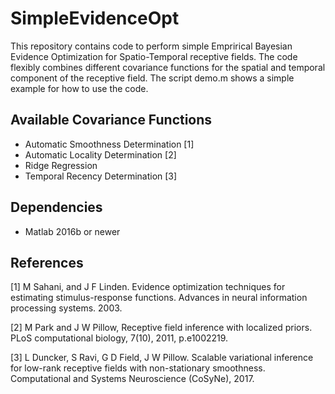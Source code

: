 # SimpleEvidenceOpt

This repository contains code to perform simple Emprirical Bayesian Evidence Optimization for Spatio-Temporal receptive fields. The code flexibly combines different covariance functions for the spatial and temporal component of the receptive field. The script demo.m shows a simple example for how to use the code.

## Available Covariance Functions
* Automatic Smoothness Determination [1]
* Automatic Locality Determination [2]
* Ridge Regression 
* Temporal Recency Determination [3]

## Dependencies
* Matlab 2016b or newer


## References
[1] M Sahani, and J F Linden. Evidence optimization techniques for estimating stimulus-response functions. Advances in neural information processing systems. 2003.

[2] M Park and J W Pillow, Receptive field inference with localized priors. PLoS computational biology, 7(10), 2011, p.e1002219.

[3] L Duncker, S Ravi, G D Field, J W Pillow. Scalable variational inference for low-rank receptive fields with non-stationary smoothness.
Computational and Systems Neuroscience (CoSyNe), 2017.
